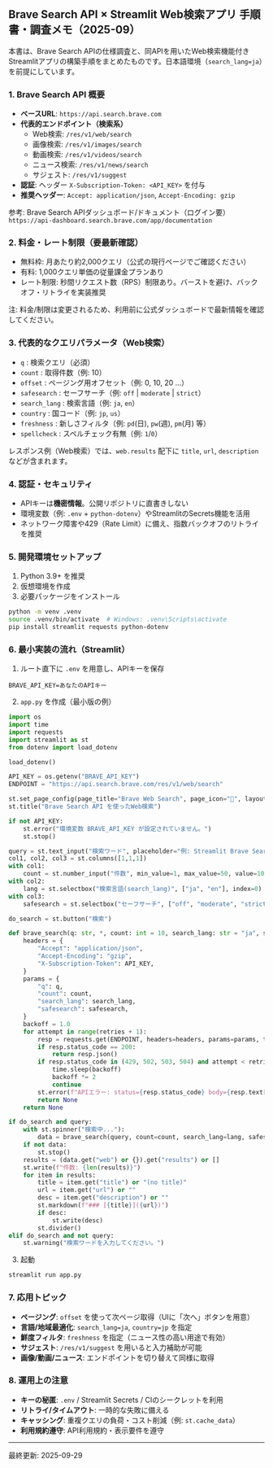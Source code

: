 ## Brave Search API × Streamlit Web検索アプリ 手順書・調査メモ（2025-09）

本書は、Brave Search APIの仕様調査と、同APIを用いたWeb検索機能付きStreamlitアプリの構築手順をまとめたものです。日本語環境（`search_lang=ja`）を前提にしています。

### 1. Brave Search API 概要
- **ベースURL**: `https://api.search.brave.com`
- **代表的エンドポイント（検索系）**
  - Web検索: `/res/v1/web/search`
  - 画像検索: `/res/v1/images/search`
  - 動画検索: `/res/v1/videos/search`
  - ニュース検索: `/res/v1/news/search`
  - サジェスト: `/res/v1/suggest`
- **認証**: ヘッダー `X-Subscription-Token: <API_KEY>` を付与
- **推奨ヘッダー**: `Accept: application/json`, `Accept-Encoding: gzip`

参考: Brave Search APIダッシュボード/ドキュメント（ログイン要） `https://api-dashboard.search.brave.com/app/documentation`

### 2. 料金・レート制限（要最新確認）
- 無料枠: 月あたり約2,000クエリ（公式の現行ページでご確認ください）
- 有料: 1,000クエリ単価の従量課金プランあり
- レート制限: 秒間リクエスト数（RPS）制限あり。バーストを避け、バックオフ・リトライを実装推奨

注: 料金/制限は変更されるため、利用前に公式ダッシュボードで最新情報を確認してください。

### 3. 代表的なクエリパラメータ（Web検索）
- `q` : 検索クエリ（必須）
- `count` : 取得件数（例: 10）
- `offset` : ページング用オフセット（例: 0, 10, 20 ...）
- `safesearch` : セーフサーチ（例: `off` | `moderate` | `strict`）
- `search_lang` : 検索言語（例: `ja`, `en`）
- `country` : 国コード（例: `jp`, `us`）
- `freshness` : 新しさフィルタ（例: `pd`(日), `pw`(週), `pm`(月) 等）
- `spellcheck` : スペルチェック有無（例: `1`/`0`）

レスポンス例（Web検索）では、`web.results` 配下に `title`, `url`, `description` などが含まれます。

### 4. 認証・セキュリティ
- APIキーは**機密情報**。公開リポジトリに直書きしない
- 環境変数（例: `.env` + `python-dotenv`）やStreamlitのSecrets機能を活用
- ネットワーク障害や429（Rate Limit）に備え、指数バックオフのリトライを推奨

### 5. 開発環境セットアップ
1) Python 3.9+ を推奨
2) 仮想環境を作成
3) 必要パッケージをインストール

```bash
python -m venv .venv
source .venv/bin/activate  # Windows: .venv\Scripts\activate
pip install streamlit requests python-dotenv
```

### 6. 最小実装の流れ（Streamlit）
1) ルート直下に `.env` を用意し、APIキーを保存

```
BRAVE_API_KEY=あなたのAPIキー
```

2) `app.py` を作成（最小版の例）

```python
import os
import time
import requests
import streamlit as st
from dotenv import load_dotenv

load_dotenv()

API_KEY = os.getenv("BRAVE_API_KEY")
ENDPOINT = "https://api.search.brave.com/res/v1/web/search"

st.set_page_config(page_title="Brave Web Search", page_icon="🔎", layout="wide")
st.title("Brave Search API を使ったWeb検索")

if not API_KEY:
    st.error("環境変数 BRAVE_API_KEY が設定されていません。")
    st.stop()

query = st.text_input("検索ワード", placeholder="例: Streamlit Brave Search API")
col1, col2, col3 = st.columns([1,1,1])
with col1:
    count = st.number_input("件数", min_value=1, max_value=50, value=10, step=1)
with col2:
    lang = st.selectbox("検索言語(search_lang)", ["ja", "en"], index=0)
with col3:
    safesearch = st.selectbox("セーフサーチ", ["off", "moderate", "strict"], index=1)

do_search = st.button("検索")

def brave_search(q: str, *, count: int = 10, search_lang: str = "ja", safesearch: str = "moderate", retries: int = 2):
    headers = {
        "Accept": "application/json",
        "Accept-Encoding": "gzip",
        "X-Subscription-Token": API_KEY,
    }
    params = {
        "q": q,
        "count": count,
        "search_lang": search_lang,
        "safesearch": safesearch,
    }
    backoff = 1.0
    for attempt in range(retries + 1):
        resp = requests.get(ENDPOINT, headers=headers, params=params, timeout=15)
        if resp.status_code == 200:
            return resp.json()
        if resp.status_code in (429, 502, 503, 504) and attempt < retries:
            time.sleep(backoff)
            backoff *= 2
            continue
        st.error(f"APIエラー: status={resp.status_code} body={resp.text[:300]}")
        return None
    return None

if do_search and query:
    with st.spinner("検索中..."):
        data = brave_search(query, count=count, search_lang=lang, safesearch=safesearch)
    if not data:
        st.stop()
    results = (data.get("web") or {}).get("results") or []
    st.write(f"件数: {len(results)}")
    for item in results:
        title = item.get("title") or "(no title)"
        url = item.get("url") or ""
        desc = item.get("description") or ""
        st.markdown(f"### [{title}]({url})")
        if desc:
            st.write(desc)
        st.divider()
elif do_search and not query:
    st.warning("検索ワードを入力してください。")
```

3) 起動

```bash
streamlit run app.py
```

### 7. 応用トピック
- **ページング**: `offset` を使って次ページ取得（UIに「次へ」ボタンを用意）
- **言語/地域最適化**: `search_lang=ja`, `country=jp` を指定
- **鮮度フィルタ**: `freshness` を指定（ニュース性の高い用途で有効）
- **サジェスト**: `/res/v1/suggest` を用いると入力補助が可能
- **画像/動画/ニュース**: エンドポイントを切り替えて同様に取得

### 8. 運用上の注意
- **キーの秘匿**: `.env` / Streamlit Secrets / CIのシークレットを利用
- **リトライ/タイムアウト**: 一時的な失敗に備える
- **キャッシング**: 重複クエリの負荷・コスト削減（例: `st.cache_data`）
- **利用規約遵守**: API利用規約・表示要件を遵守

---
最終更新: 2025-09-29

